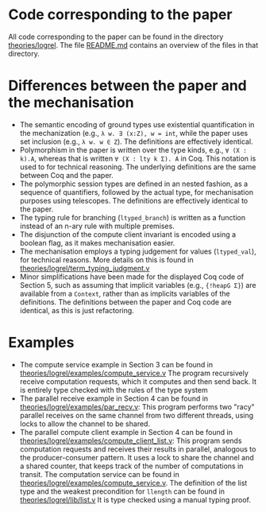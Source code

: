 # Code corresponding to the paper

All code corresponding to the paper can be found in the directory
[theories/logrel](../theories/logrel). The file [README.md](../README.md)
contains an overview of the files in that directory.

# Differences between the paper and the mechanisation

- The semantic encoding of ground types use existential quantification in the
  mechanization (e.g., `λ w. ∃ (x:Z), w = int`, while the paper uses set
  inclusion (e.g., `λ w. w ∈ Z`). The definitions are effectively identical.
- Polymorphism in the paper is written over the type kinds, e.g., `∀ (X : k).A`,
  whereas that is written `∀ (X : lty k Σ). A` in Coq. This notation is used to
  for technical reasoning. The underlying definitions are the same between
  Coq and the paper.
- The polymorphic session types are defined in an nested fashion, as a sequence
  of quantifiers, followed by the actual type, for mechanisation purposes
  using telescopes. The definitions are effectively identical to the paper.
- The typing rule for branching (`ltyped_branch`) is written as a function
  instead of an n-ary rule with multiple premises.
- The disjunction of the compute client invariant is encoded using a boolean
  flag, as it makes mechanisation easier.
- The mechanisation employs a typing judgement for values (`ltyped_val`),
  for technical reasons. More details on this is found in
  [theories/logrel/term_typing_judgment.v](../theories/logrel/term_typing_judgment.v)
- Minor simplifications have been made for the displayed Coq code of Section 5,
  such as assuming that implicit variables (e.g., `{!heapG Σ}`) are available from
  a `Context`, rather than as implicits variables of the definitions.
  The definitions between the paper and Coq code are identical,
  as this is just refactoring.

# Examples

- The compute service example in Section 3 can be found in
  [theories/logrel/examples/compute_service.v](../theories/logrel/examples/compute_service.v)
  The program recursively receive computation requests, which it computes and
  then send back. It is entirely type checked with the rules of the type system
- The parallel receive example in Section 4 can be found in
  [theories/logrel/examples/par_recv.v](../theories/logrel/examples/par_recv.v):
  This program performs two "racy" parallel receives on the same channel from
  two different threads, using locks to allow the channel to be shared.
- The parallel compute client example in Section 4 can be found in
  [theories/logrel/examples/compute_client_list.v](../theories/logrel/examples/compute_client_list.v):
  This program sends computation requests and receives their results in parallel,
  analogous to the producer-consumer pattern. It uses a lock to share the channel
  and a shared counter, that keeps track of the number of computations in transit.
  The computation service can be found in
  [theories/logrel/examples/compute_service.v](../theories/logrel/examples/compute_service.v).
  The definition of the list type and the weakest precondition for `llength`
  can be found in [theories/logrel/lib/list.v](../theories/logrel/lib/list.v)
  It is type checked using a manual typing proof.
